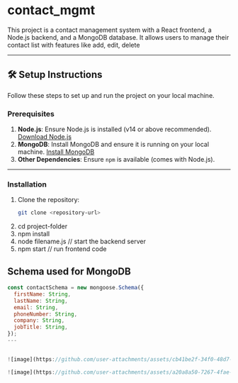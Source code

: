 # contact_mgmt


This project is a contact management system with a React frontend, a Node.js backend, and a MongoDB database. It allows users to manage their contact list with features like add, edit, delete

---

## 🛠️ Setup Instructions

Follow these steps to set up and run the project on your local machine.

### Prerequisites

1. **Node.js**: Ensure Node.js is installed (v14 or above recommended). [Download Node.js](https://nodejs.org/)
2. **MongoDB**: Install MongoDB and ensure it is running on your local machine. [Install MongoDB](https://www.mongodb.com/docs/manual/installation/)
3. **Other Dependencies**: Ensure `npm` is available (comes with Node.js).

---

### Installation

1. Clone the repository:
   ```bash
   git clone <repository-url>
2. cd project-folder
3. npm install
4. node filename.js // start the backend server
5. npm start // run frontend code


Schema used for MongoDB
---
```javascript
const contactSchema = new mongoose.Schema({
  firstName: String,
  lastName: String,
  email: String,
  phoneNumber: String,
  company: String,
  jobTitle: String,
});
---


![image](https://github.com/user-attachments/assets/cb41be2f-34f0-48d7-9fb8-8c898fccf802)

![image](https://github.com/user-attachments/assets/a20a8a50-7267-4fae-b8e3-b45ce5d91d8d)


